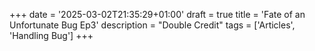 +++
date = '2025-03-02T21:35:29+01:00'
draft = true
title = 'Fate of an Unfortunate Bug Ep3'
description = "Double Credit"
tags = ['Articles', 'Handling Bug']
+++
